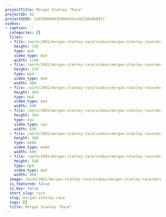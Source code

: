 ```yaml
---
projectTitle: Morgan Stanley "Race"
projectID: 83
projectUUID: 2a9f8809d63b404e93e146210b9b8917
videos:
- caption: ''
  categories: []
  files:
  - file: /work/2001/morgan-stanley-race/videos/morgan-stanley-race/morgan-stanley-race-1280x720.mp4
    height: 720
    type: mp4
    video_type: mp4
    width: 1280
  - file: /work/2001/morgan-stanley-race/videos/morgan-stanley-race/morgan-stanley-race-480x270.mp4
    height: 270
    type: mp4
    video_type: mp4
    width: 480
  - file: /work/2001/morgan-stanley-race/videos/morgan-stanley-race/morgan-stanley-race-640x360.mp4
    height: 360
    type: mp4
    video_type: mp4
    width: 640
  - file: /work/2001/morgan-stanley-race/videos/morgan-stanley-race/morgan-stanley-race-640x360.ogv
    height: 360
    type: ogv
    video_type: ogv
    width: 640
  - file: /work/2001/morgan-stanley-race/videos/morgan-stanley-race/morgan-stanley-race-640x360.webm
    height: 360
    type: webm
    video_type: webm
    width: 640
  - file: /work/2001/morgan-stanley-race/videos/morgan-stanley-race/morgan-stanley-race-960x540.mp4
    height: 540
    type: mp4
    video_type: mp4
    width: 960
  image: /work/2001/morgan-stanley-race/videos/morgan-stanley-race/morgan-stanley-race.01.jpg
  is_featured: false
  is_key: false
  short_slug: race
  slug: morgan-stanley-race
  tags: []
  title: Morgan Stanley "Race"
---
```

